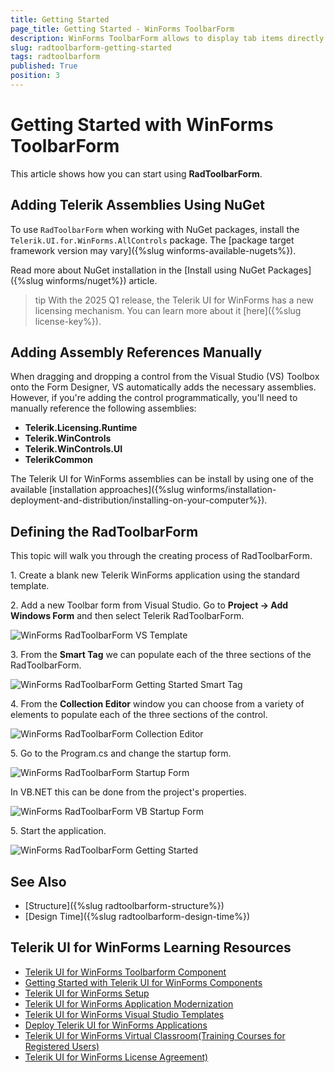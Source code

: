 ```yaml
---
title: Getting Started
page_title: Getting Started - WinForms ToolbarForm
description: WinForms ToolbarForm allows to display tab items directly in the title bar  
slug: radtoolbarform-getting-started
tags: radtoolbarform
published: True
position: 3
---
```


# Getting Started with WinForms ToolbarForm

This article shows how you can start using **RadToolbarForm**.

## Adding Telerik Assemblies Using NuGet

To use `RadToolbarForm` when working with NuGet packages, install the `Telerik.UI.for.WinForms.AllControls` package. The [package target framework version may vary]({%slug winforms-available-nugets%}).

Read more about NuGet installation in the [Install using NuGet Packages]({%slug winforms/nuget%}) article.

>tip With the 2025 Q1 release, the Telerik UI for WinForms has a new licensing mechanism. You can learn more about it [here]({%slug license-key%}).

## Adding Assembly References Manually

When dragging and dropping a control from the Visual Studio (VS) Toolbox onto the Form Designer, VS automatically adds the necessary assemblies. However, if you're adding the control programmatically, you'll need to manually reference the following assemblies:

* __Telerik.Licensing.Runtime__
* __Telerik.WinControls__
* __Telerik.WinControls.UI__
* __TelerikCommon__

The Telerik UI for WinForms assemblies can be install by using one of the available [installation approaches]({%slug winforms/installation-deployment-and-distribution/installing-on-your-computer%}). 

## Defining the RadToolbarForm

This topic will walk you through the creating process of RadToolbarForm.

1\. Create a blank new Telerik WinForms application using the standard template. 

2\. Add a new Toolbar form from Visual Studio. Go to __Project -> Add Windows Form__ and then select Telerik RadToolbarForm.

![WinForms RadToolbarForm VS Template](images/winforms-radtoolbarform-vs-template.png)

3\. From the __Smart Tag__ we can populate each of the three sections of the RadToolbarForm.

![WinForms RadToolbarForm Getting Started Smart Tag](images/winforms-radtoolbarform-getting-started-smart-tag.png)

4\. From the __Collection Editor__ window you can choose from a variety of elements to populate each of the three sections of the control.

![WinForms RadToolbarForm Collection Editor](images/winforms-radtoolbarform-collection-editor.png)

5\. Go to the Program.cs and change the startup form. 

![WinForms RadToolbarForm Startup Form](images/winforms-radtoolbarform-start-up-form.png)

In VB.NET this can be done from the project's properties.

![WinForms RadToolbarForm VB Startup Form](images/winforms-radtoolbarform-vb-start-up-form.png)

5\. Start the application.

![WinForms RadToolbarForm Getting Started](images/winforms-radtoolbarform-getting-started.png)

## See Also

* [Structure]({%slug radtoolbarform-structure%})
* [Design Time]({%slug  radtoolbarform-design-time%})

## Telerik UI for WinForms Learning Resources
* [Telerik UI for WinForms Toolbarform Component](https://www.telerik.com/products/winforms/toolbarform.aspx)
* [Getting Started with Telerik UI for WinForms Components](https://docs.telerik.com/devtools/winforms/getting-started/first-steps)
* [Telerik UI for WinForms Setup](https://docs.telerik.com/devtools/winforms/installation-and-upgrades/installing-on-your-computer)
* [Telerik UI for WinForms Application Modernization](https://docs.telerik.com/devtools/winforms/winforms-converter/overview)
* [Telerik UI for WinForms Visual Studio Templates](https://docs.telerik.com/devtools/winforms/visual-studio-integration/visual-studio-templates)
* [Deploy Telerik UI for WinForms Applications](https://docs.telerik.com/devtools/winforms/deployment-and-distribution/application-deployment)
* [Telerik UI for WinForms Virtual Classroom(Training Courses for Registered Users)](https://learn.telerik.com/learn/course/external/view/elearning/17/telerik-ui-for-winforms)
* [Telerik UI for WinForms License Agreement)](https://www.telerik.com/purchase/license-agreement/winforms-dlw-s)

